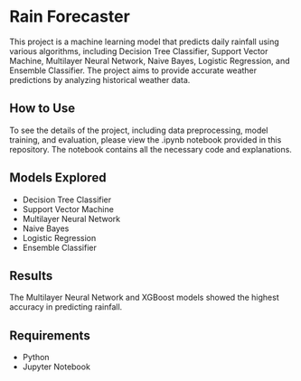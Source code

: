 # Rain Forecaster
This project is a machine learning model that predicts daily rainfall using various algorithms, including Decision Tree Classifier, Support Vector Machine, Multilayer Neural Network, Naive Bayes, Logistic Regression, and Ensemble Classifier. The project aims to provide accurate weather predictions by analyzing historical weather data.

## How to Use
To see the details of the project, including data preprocessing, model training, and evaluation, please view the .ipynb notebook provided in this repository. The notebook contains all the necessary code and explanations.

## Models Explored
- Decision Tree Classifier
- Support Vector Machine
- Multilayer Neural Network
- Naive Bayes
- Logistic Regression
- Ensemble Classifier
  
## Results
The Multilayer Neural Network and XGBoost models showed the highest accuracy in predicting rainfall.

## Requirements
- Python
- Jupyter Notebook
